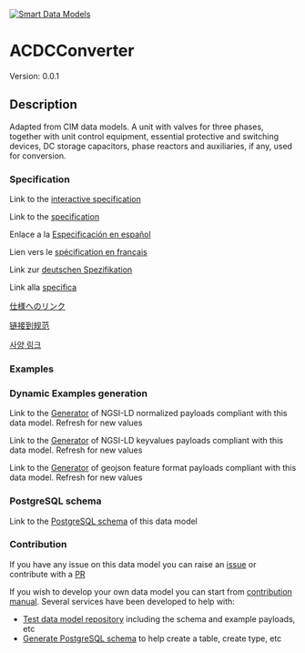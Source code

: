 [![Smart Data Models](https://smartdatamodels.org/wp-content/uploads/2022/01/SmartDataModels_logo.png "Logo")](https://smartdatamodels.org)
# ACDCConverter
Version: 0.0.1

## Description 

Adapted from CIM data models. A unit with valves for three phases, together with unit control equipment, essential protective and switching devices, DC storage capacitors, phase reactors and auxiliaries, if any, used for conversion.
### Specification

Link to the [interactive specification](https://swagger.lab.fiware.org/?url=https://smart-data-models.github.io/dataModel.EnergyCIM/ACDCConverter/swagger.yaml)

Link to the [specification](https://github.com/smart-data-models/dataModel.EnergyCIM/blob/master/ACDCConverter/doc/spec.md)

Enlace a la [Especificación en español](https://github.com/smart-data-models/dataModel.EnergyCIM/blob/master/ACDCConverter/doc/spec_ES.md)

Lien vers le [spécification en français](https://github.com/smart-data-models/dataModel.EnergyCIM/blob/master/ACDCConverter/doc/spec_FR.md)

Link zur [deutschen Spezifikation](https://github.com/smart-data-models/dataModel.EnergyCIM/blob/master/ACDCConverter/doc/spec_DE.md)

Link alla [specifica](https://github.com/smart-data-models/dataModel.EnergyCIM/blob/master/ACDCConverter/doc/spec_IT.md)

[仕様へのリンク](https://github.com/smart-data-models/dataModel.EnergyCIM/blob/master/ACDCConverter/doc/spec_JA.md)

[链接到规范](https://github.com/smart-data-models/dataModel.EnergyCIM/blob/master/ACDCConverter/doc/spec_ZH.md)

[사양 링크](https://github.com/smart-data-models/dataModel.EnergyCIM/blob/master/ACDCConverter/doc/spec_KO.md)
### Examples
### Dynamic Examples generation

Link to the [Generator](https://smartdatamodels.org/extra/ngsi-ld_generator.php?schemaUrl=https://raw.githubusercontent.com/smart-data-models/dataModel.EnergyCIM/master/ACDCConverter/schema.json&email=info@smartdatamodels.org) of NGSI-LD normalized payloads compliant with this data model. Refresh for new values

Link to the [Generator](https://smartdatamodels.org/extra/ngsi-ld_generator_keyvalues.php?schemaUrl=https://raw.githubusercontent.com/smart-data-models/dataModel.EnergyCIM/master/ACDCConverter/schema.json&email=info@smartdatamodels.org) of NGSI-LD keyvalues payloads compliant with this data model. Refresh for new values

Link to the [Generator](https://smartdatamodels.org/extra/geojson_features_generator.php?schemaUrl=https://raw.githubusercontent.com/smart-data-models/dataModel.EnergyCIM/master/ACDCConverter/schema.json&email=info@smartdatamodels.org) of geojson feature format payloads compliant with this data model. Refresh for new values
### PostgreSQL schema

Link to the [PostgreSQL schema](https://github.com/smart-data-models/dataModel.EnergyCIM/blob/master/ACDCConverter/schema.sql) of this data model
### Contribution

 If you have any issue on this data model you can raise an [issue](https://github.com/smart-data-models/dataModel.EnergyCIM/issues)  or contribute with a [PR](https://github.com/smart-data-models/dataModel.EnergyCIM/pulls)

 If you wish to develop your own data model you can start from [contribution manual](https://bit.ly/contribution_manual). Several services have been developed to help with: 
 - [Test data model repository](https://smartdatamodels.org/index.php/data-models-contribution-api/) including the schema and example payloads, etc
 - [Generate PostgreSQL schema](https://smartdatamodels.org/index.php/sql-service/) to help create a table, create type, etc
